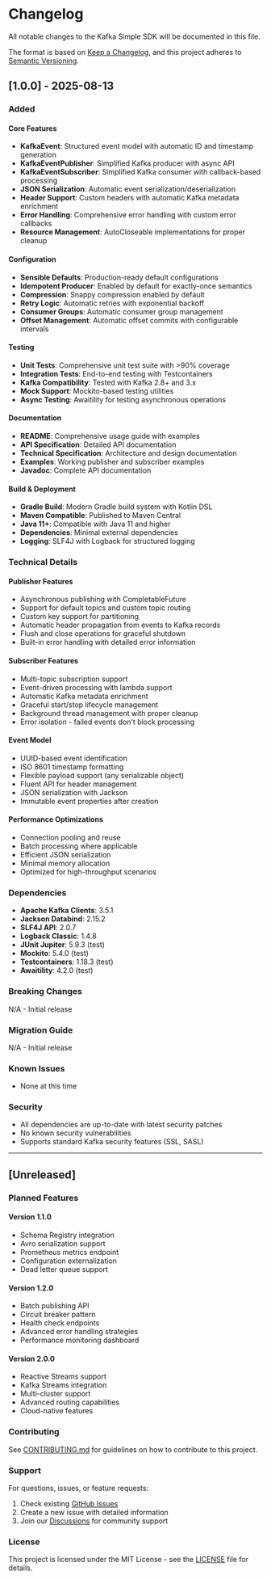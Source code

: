# Changelog

All notable changes to the Kafka Simple SDK will be documented in this file.

The format is based on [Keep a Changelog](https://keepachangelog.com/en/1.0.0/),
and this project adheres to [Semantic Versioning](https://semver.org/spec/v2.0.0.html).

## [1.0.0] - 2025-08-13

### Added

#### Core Features
- **KafkaEvent**: Structured event model with automatic ID and timestamp generation
- **KafkaEventPublisher**: Simplified Kafka producer with async API
- **KafkaEventSubscriber**: Simplified Kafka consumer with callback-based processing
- **JSON Serialization**: Automatic event serialization/deserialization
- **Header Support**: Custom headers with automatic Kafka metadata enrichment
- **Error Handling**: Comprehensive error handling with custom error callbacks
- **Resource Management**: AutoCloseable implementations for proper cleanup

#### Configuration
- **Sensible Defaults**: Production-ready default configurations
- **Idempotent Producer**: Enabled by default for exactly-once semantics
- **Compression**: Snappy compression enabled by default
- **Retry Logic**: Automatic retries with exponential backoff
- **Consumer Groups**: Automatic consumer group management
- **Offset Management**: Automatic offset commits with configurable intervals

#### Testing
- **Unit Tests**: Comprehensive unit test suite with >90% coverage
- **Integration Tests**: End-to-end testing with Testcontainers
- **Kafka Compatibility**: Tested with Kafka 2.8+ and 3.x
- **Mock Support**: Mockito-based testing utilities
- **Async Testing**: Awaitility for testing asynchronous operations

#### Documentation
- **README**: Comprehensive usage guide with examples
- **API Specification**: Detailed API documentation
- **Technical Specification**: Architecture and design documentation
- **Examples**: Working publisher and subscriber examples
- **Javadoc**: Complete API documentation

#### Build & Deployment
- **Gradle Build**: Modern Gradle build system with Kotlin DSL
- **Maven Compatible**: Published to Maven Central
- **Java 11+**: Compatible with Java 11 and higher
- **Dependencies**: Minimal external dependencies
- **Logging**: SLF4J with Logback for structured logging

### Technical Details

#### Publisher Features
- Asynchronous publishing with CompletableFuture
- Support for default topics and custom topic routing
- Custom key support for partitioning
- Automatic header propagation from events to Kafka records
- Flush and close operations for graceful shutdown
- Built-in error handling with detailed error information

#### Subscriber Features
- Multi-topic subscription support
- Event-driven processing with lambda support
- Automatic Kafka metadata enrichment
- Graceful start/stop lifecycle management
- Background thread management with proper cleanup
- Error isolation - failed events don't block processing

#### Event Model
- UUID-based event identification
- ISO 8601 timestamp formatting
- Flexible payload support (any serializable object)
- Fluent API for header management
- JSON serialization with Jackson
- Immutable event properties after creation

#### Performance Optimizations
- Connection pooling and reuse
- Batch processing where applicable
- Efficient JSON serialization
- Minimal memory allocation
- Optimized for high-throughput scenarios

### Dependencies

- **Apache Kafka Clients**: 3.5.1
- **Jackson Databind**: 2.15.2
- **SLF4J API**: 2.0.7
- **Logback Classic**: 1.4.8
- **JUnit Jupiter**: 5.9.3 (test)
- **Mockito**: 5.4.0 (test)
- **Testcontainers**: 1.18.3 (test)
- **Awaitility**: 4.2.0 (test)

### Breaking Changes

N/A - Initial release

### Migration Guide

N/A - Initial release

### Known Issues

- None at this time

### Security

- All dependencies are up-to-date with latest security patches
- No known security vulnerabilities
- Supports standard Kafka security features (SSL, SASL)

---

## [Unreleased]

### Planned Features

#### Version 1.1.0
- Schema Registry integration
- Avro serialization support
- Prometheus metrics endpoint
- Configuration externalization
- Dead letter queue support

#### Version 1.2.0
- Batch publishing API
- Circuit breaker pattern
- Health check endpoints
- Advanced error handling strategies
- Performance monitoring dashboard

#### Version 2.0.0
- Reactive Streams support
- Kafka Streams integration
- Multi-cluster support
- Advanced routing capabilities
- Cloud-native features

### Contributing

See [CONTRIBUTING.md](CONTRIBUTING.md) for guidelines on how to contribute to this project.

### Support

For questions, issues, or feature requests:

1. Check existing [GitHub Issues](https://github.com/KevinMeng4662/kafka-simple-sdk/issues)
2. Create a new issue with detailed information
3. Join our [Discussions](https://github.com/KevinMeng4662/kafka-simple-sdk/discussions) for community support

### License

This project is licensed under the MIT License - see the [LICENSE](LICENSE) file for details.